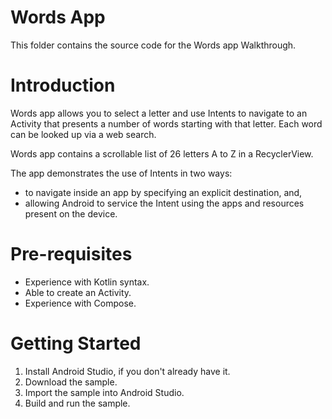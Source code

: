 # Words App

This folder contains the source code for the Words app Walkthrough.


# Introduction
Words app allows you to select a letter and use Intents to navigate to an Activity that
presents a number of words starting with that letter. Each word can be looked up via a web search.

Words app contains a scrollable list of 26 letters A to Z in a RecyclerView.

The app demonstrates the use of Intents in two ways:
* to navigate inside an app by specifying an explicit destination, and,
* allowing Android to service the Intent using the apps and resources present on the device.

# Pre-requisites
* Experience with Kotlin syntax.
* Able to create an Activity.
* Experience with Compose.

# Getting Started
1. Install Android Studio, if you don't already have it.
2. Download the sample.
3. Import the sample into Android Studio.
4. Build and run the sample.
